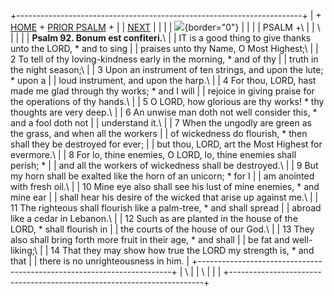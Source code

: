 +-----------------------------------------------------------------------+
| \+ [HOME](../index.html) + [PRIOR PSALM](Ps91.html) +                 |
| [NEXT](Ps93.html)                                                     |
|                                                                       |
| ![](http://stats.superstats.com/b/ss/DAVIDMCMANNES/1){border="0"}     |
|                                                                       |
| PSALM +\                                                              |
| \                                                                     |
|                                                                       |
| **Psalm 92. Bonum est confiteri.**\                                   |
| IT is a good thing to give thanks unto the LORD, \* and to sing       |
| praises unto thy Name, O Most Highest;\                               |
| 2 To tell of thy loving-kindness early in the morning, \* and of thy  |
| truth in the night season;\                                           |
| 3 Upon an instrument of ten strings, and upon the lute; \* upon a     |
| loud instrument, and upon the harp.\                                  |
| 4 For thou, LORD, hast made me glad through thy works; \* and I will  |
| rejoice in giving praise for the operations of thy hands.\            |
| 5 O LORD, how glorious are thy works! \* thy thoughts are very deep.\ |
| 6 An unwise man doth not well consider this, \* and a fool doth not   |
| understand it.\                                                       |
| 7 When the ungodly are green as the grass, and when all the workers   |
| of wickedness do flourish, \* then shall they be destroyed for ever;  |
| but thou, LORD, art the Most Highest for evermore.\                   |
| 8 For lo, thine enemies, O LORD, lo, thine enemies shall perish; \*   |
| and all the workers of wickedness shall be destroyed.\                |
| 9 But my horn shall be exalted like the horn of an unicorn; \* for I  |
| am anointed with fresh oil.\                                          |
| 10 Mine eye also shall see his lust of mine enemies, \* and mine ear  |
| shall hear his desire of the wicked that arise up against me.\        |
| 11 The righteous shall flourish like a palm-tree, \* and shall spread |
| abroad like a cedar in Lebanon.\                                      |
| 12 Such as are planted in the house of the LORD, \* shall flourish in |
| the courts of the house of our God.\                                  |
| 13 They also shall bring forth more fruit in their age, \* and shall  |
| be fat and well-liking;\                                              |
| 14 That they may show how true the LORD my strength is, \* and that   |
| there is no unrighteousness in him.                                   |
+-----------------------------------------------------------------------+
| \                                                                     |
| \                                                                     |
| [](http://www.episcopalnet.org/DBS/DOR.html)                          |
+-----------------------------------------------------------------------+
